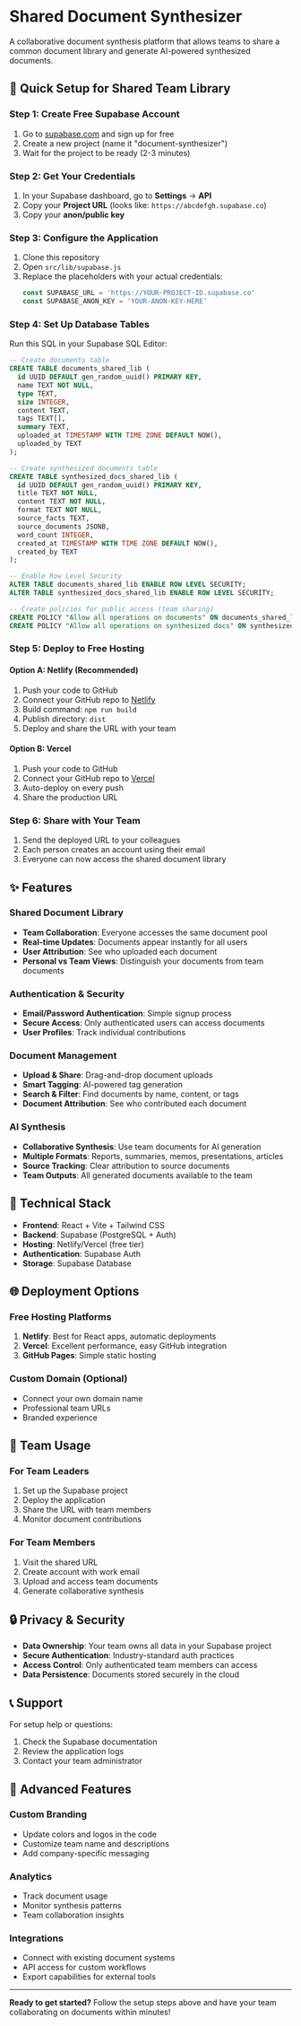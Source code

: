 # Shared Document Synthesizer

A collaborative document synthesis platform that allows teams to share a common document library and generate AI-powered synthesized documents.

## 🚀 Quick Setup for Shared Team Library

### Step 1: Create Free Supabase Account
1. Go to [supabase.com](https://supabase.com) and sign up for free
2. Create a new project (name it "document-synthesizer")
3. Wait for the project to be ready (2-3 minutes)

### Step 2: Get Your Credentials
1. In your Supabase dashboard, go to **Settings** → **API**
2. Copy your **Project URL** (looks like: `https://abcdefgh.supabase.co`)
3. Copy your **anon/public key**

### Step 3: Configure the Application
1. Clone this repository
2. Open `src/lib/supabase.js`
3. Replace the placeholders with your actual credentials:
   ```javascript
   const SUPABASE_URL = 'https://YOUR-PROJECT-ID.supabase.co'
   const SUPABASE_ANON_KEY = 'YOUR-ANON-KEY-HERE'
   ```

### Step 4: Set Up Database Tables
Run this SQL in your Supabase SQL Editor:

```sql
-- Create documents table
CREATE TABLE documents_shared_lib (
  id UUID DEFAULT gen_random_uuid() PRIMARY KEY,
  name TEXT NOT NULL,
  type TEXT,
  size INTEGER,
  content TEXT,
  tags TEXT[],
  summary TEXT,
  uploaded_at TIMESTAMP WITH TIME ZONE DEFAULT NOW(),
  uploaded_by TEXT
);

-- Create synthesized documents table
CREATE TABLE synthesized_docs_shared_lib (
  id UUID DEFAULT gen_random_uuid() PRIMARY KEY,
  title TEXT NOT NULL,
  content TEXT NOT NULL,
  format TEXT NOT NULL,
  source_facts TEXT,
  source_documents JSONB,
  word_count INTEGER,
  created_at TIMESTAMP WITH TIME ZONE DEFAULT NOW(),
  created_by TEXT
);

-- Enable Row Level Security
ALTER TABLE documents_shared_lib ENABLE ROW LEVEL SECURITY;
ALTER TABLE synthesized_docs_shared_lib ENABLE ROW LEVEL SECURITY;

-- Create policies for public access (team sharing)
CREATE POLICY "Allow all operations on documents" ON documents_shared_lib FOR ALL USING (true);
CREATE POLICY "Allow all operations on synthesized docs" ON synthesized_docs_shared_lib FOR ALL USING (true);
```

### Step 5: Deploy to Free Hosting

#### Option A: Netlify (Recommended)
1. Push your code to GitHub
2. Connect your GitHub repo to [Netlify](https://netlify.com)
3. Build command: `npm run build`
4. Publish directory: `dist`
5. Deploy and share the URL with your team

#### Option B: Vercel
1. Push your code to GitHub
2. Connect your GitHub repo to [Vercel](https://vercel.com)
3. Auto-deploy on every push
4. Share the production URL

### Step 6: Share with Your Team
1. Send the deployed URL to your colleagues
2. Each person creates an account using their email
3. Everyone can now access the shared document library

## ✨ Features

### Shared Document Library
- **Team Collaboration**: Everyone accesses the same document pool
- **Real-time Updates**: Documents appear instantly for all users
- **User Attribution**: See who uploaded each document
- **Personal vs Team Views**: Distinguish your documents from team documents

### Authentication & Security
- **Email/Password Authentication**: Simple signup process
- **Secure Access**: Only authenticated users can access documents
- **User Profiles**: Track individual contributions

### Document Management
- **Upload & Share**: Drag-and-drop document uploads
- **Smart Tagging**: AI-powered tag generation
- **Search & Filter**: Find documents by name, content, or tags
- **Document Attribution**: See who contributed each document

### AI Synthesis
- **Collaborative Synthesis**: Use team documents for AI generation
- **Multiple Formats**: Reports, summaries, memos, presentations, articles
- **Source Tracking**: Clear attribution to source documents
- **Team Outputs**: All generated documents available to the team

## 🔧 Technical Stack

- **Frontend**: React + Vite + Tailwind CSS
- **Backend**: Supabase (PostgreSQL + Auth)
- **Hosting**: Netlify/Vercel (free tier)
- **Authentication**: Supabase Auth
- **Storage**: Supabase Database

## 🌐 Deployment Options

### Free Hosting Platforms
1. **Netlify**: Best for React apps, automatic deployments
2. **Vercel**: Excellent performance, easy GitHub integration
3. **GitHub Pages**: Simple static hosting

### Custom Domain (Optional)
- Connect your own domain name
- Professional team URLs
- Branded experience

## 👥 Team Usage

### For Team Leaders
1. Set up the Supabase project
2. Deploy the application
3. Share the URL with team members
4. Monitor document contributions

### For Team Members
1. Visit the shared URL
2. Create account with work email
3. Upload and access team documents
4. Generate collaborative synthesis

## 🔒 Privacy & Security

- **Data Ownership**: Your team owns all data in your Supabase project
- **Secure Authentication**: Industry-standard auth practices
- **Access Control**: Only authenticated team members can access
- **Data Persistence**: Documents stored securely in the cloud

## 📞 Support

For setup help or questions:
1. Check the Supabase documentation
2. Review the application logs
3. Contact your team administrator

## 🚀 Advanced Features

### Custom Branding
- Update colors and logos in the code
- Customize team name and descriptions
- Add company-specific messaging

### Analytics
- Track document usage
- Monitor synthesis patterns
- Team collaboration insights

### Integrations
- Connect with existing document systems
- API access for custom workflows
- Export capabilities for external tools

---

**Ready to get started?** Follow the setup steps above and have your team collaborating on documents within minutes!